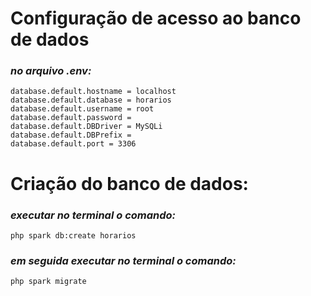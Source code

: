 # Configuração de acesso ao banco de dados

### _**no arquivo .env:**_
```
database.default.hostname = localhost
database.default.database = horarios
database.default.username = root
database.default.password = 
database.default.DBDriver = MySQLi
database.default.DBPrefix =
database.default.port = 3306
```

# Criação do banco de dados:

### _**executar no terminal o comando:**_
```
php spark db:create horarios
```
### _**em seguida executar no terminal o comando:**_
```
php spark migrate
```

